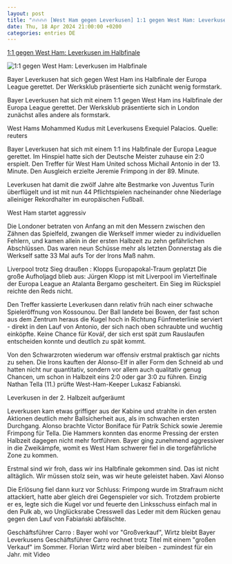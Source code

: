 ```yaml
---
layout: post
title: "🔥🔥🔥🔥 [West Ham gegen Leverkusen] 1:1 gegen West Ham: Leverkusen im Halbfinale"
date: Thu, 18 Apr 2024 21:00:00 +0200
categories: entries DE
---
```

[1:1 gegen West Ham: Leverkusen im Halbfinale](https://www.zdf.de/nachrichten/sport/fussball-europa-league-west-ham-bayer-leverkusen-viertelfinale-rueckspiel-100.html)

![1:1 gegen West Ham: Leverkusen im Halbfinale](https://www.zdf.de/assets/west-ham-104~1280x720?cb=1713472017062)

Bayer Leverkusen hat sich gegen West Ham ins Halbfinale der Europa League gerettet. Der Werksklub präsentierte sich zunächt wenig formstark.

Bayer Leverkusen hat sich mit einem 1:1 gegen West Ham ins Halbfinale der Europa League gerettet. Der Werksklub präsentierte sich in London zunächst alles andere als formstark.

West Hams Mohammed Kudus mit Leverkusens Exequiel Palacios. Quelle: reuters

Bayer Leverkusen hat sich mit einem 1:1 ins Halbfinale der Europa League gerettet. Im Hinspiel hatte sich der Deutsche Meister zuhause ein 2:0 erspielt. Den Treffer für West Ham United schoss Michail Antonio in der 13. Minute. Den Ausgleich erzielte Jeremie Frimpong in der 89. Minute.

Leverkusen hat damit die zwölf Jahre alte Bestmarke von Juventus Turin überflügelt und ist mit nun 44 Pflichtspielen nacheinander ohne Niederlage alleiniger Rekordhalter im europäischen Fußball.

West Ham startet aggressiv

Die Londoner betraten von Anfang an mit den Messern zwischen den Zähnen das Spielfeld, zwangen die Werkself immer wieder zu individuellen Fehlern, und kamen allein in der ersten Halbzeit zu zehn gefährlichen Abschlüssen. Das waren neun Schüsse mehr als letzten Donnerstag als die Werkself satte 33 Mal aufs Tor der Irons Maß nahm.

Liverpool trotz Sieg draußen : Klopps Europapokal-Traum geplatzt Die große Aufholjagd blieb aus: Jürgen Klopp ist mit Liverpool im Viertelfinale der Europa League an Atalanta Bergamo gescheitert. Ein Sieg im Rückspiel reichte den Reds nicht.

Den Treffer kassierte Leverkusen dann relativ früh nach einer schwache Spieleröffnung von Kossounou. Der Ball landete bei Bowen, der fast schon aus dem Zentrum heraus die Kugel hoch in Richtung Fünfmeterlinie serviert - direkt in den Lauf von Antonio, der sich nach oben schraubte und wuchtig einköpfte. Keine Chance für Kovář, der sich erst spät zum Rauslaufen entscheiden konnte und deutlich zu spät kommt.

Von den Schwarzroten wiederum war offensiv erstmal praktisch gar nichts zu sehen. Die Irons kauften der Alonso-Elf in aller Form den Schneid ab und hatten nicht nur quantitativ, sondern vor allem auch qualitativ genug Chancen, um schon in Halbzeit eins 2:0 oder gar 3:0 zu führen. Einzig Nathan Tella (11.) prüfte West-Ham-Keeper Lukasz Fabianski.

Leverkusen in der 2. Halbzeit aufgeräumt

Leverkusen kam etwas griffiger aus der Kabine und strahlte in den ersten Aktionen deutlich mehr Ballsicherheit aus, als im schwachen ersten Durchgang. Alonso brachte Victor Boniface für Patrik Schick sowie Jeremie Frimpong für Tella. Die Hammers konnten das enorme Pressing der ersten Halbzeit dagegen nicht mehr fortführen. Bayer ging zunehmend aggressiver in die Zweikämpfe, womit es West Ham schwerer fiel in die torgefährliche Zone zu kommen.

Erstmal sind wir froh, dass wir ins Halbfinale gekommen sind. Das ist nicht alltäglich. Wir müssen stolz sein, was wir heute geleistet haben. Xavi Alonso

Die Erlösung fiel dann kurz vor Schluss: Frimpong wurde im Strafraum nicht attackiert, hatte aber gleich drei Gegenspieler vor sich. Trotzdem probierte er es, legte sich die Kugel vor und feuerte den Linksschuss einfach mal in den Pulk ab, wo Unglücksrabe Cresswell das Leder mit dem Rücken genau gegen den Lauf von Fabiański abfälschte.

Geschäftsführer Carro : Bayer wohl vor "Großverkauf", Wirtz bleibt Bayer Leverkusens Geschäftsführer Carro rechnet trotz Titel mit einem "großen Verkauf" im Sommer. Florian Wirtz wird aber bleiben - zumindest für ein Jahr. mit Video

